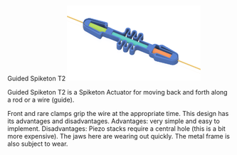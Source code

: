 Guided Spiketon T2
<img src="products/Guided%20Spiketon%20T2/images/T2.png" alt="Guided Spiketon T2" width="300">

Guided Spiketon T2 is a Spiketon Actuator for moving back and forth along a rod or a wire (guide). 

Front and rare clamps grip the wire at the appropriate time. This design has its advantages and disadvantages. 
  Advantages: very simple and easy to implement.
  Disadvantages: Piezo stacks require a central hole (this is a bit more expensive). The jaws here are wearing out quickly. The metal frame is also subject to wear. 

  
